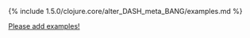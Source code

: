 {% include 1.5.0/clojure.core/alter_DASH_meta_BANG/examples.md %}

[Please add examples!](https://github.com/arrdem/grimoire/edit/master/_includes/1.6.0/clojure.core/alter_DASH_meta_BANG/examples.md)
